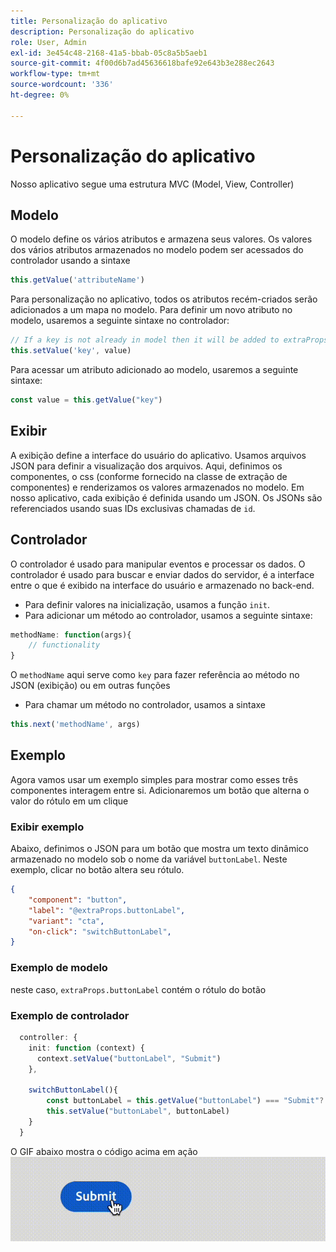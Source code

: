 ```yaml
---
title: Personalização do aplicativo
description: Personalização do aplicativo
role: User, Admin
exl-id: 3e454c48-2168-41a5-bbab-05c8a5b5aeb1
source-git-commit: 4f00d6b7ad45636618bafe92e643b3e288ec2643
workflow-type: tm+mt
source-wordcount: '336'
ht-degree: 0%

---
```


# Personalização do aplicativo

Nosso aplicativo segue uma estrutura MVC (Model, View, Controller)

## Modelo

O modelo define os vários atributos e armazena seus valores. Os valores dos vários atributos armazenados no modelo podem ser acessados do controlador usando a sintaxe

```typescript
this.getValue('attributeName')
```

Para personalização no aplicativo, todos os atributos recém-criados serão adicionados a um mapa no modelo.
Para definir um novo atributo no modelo, usaremos a seguinte sintaxe no controlador:

```typescript
// If a key is not already in model then it will be added to extraProps
this.setValue('key', value)
```

Para acessar um atributo adicionado ao modelo, usaremos a seguinte sintaxe:

```typescript
const value = this.getValue("key")
```

## Exibir

A exibição define a interface do usuário do aplicativo. Usamos arquivos JSON para definir a visualização dos arquivos. Aqui, definimos os componentes, o css (conforme fornecido na classe de extração de componentes) e renderizamos os valores armazenados no modelo.
Em nosso aplicativo, cada exibição é definida usando um JSON. Os JSONs são referenciados usando suas IDs exclusivas chamadas de `id`.

## Controlador

O controlador é usado para manipular eventos e processar os dados. O controlador é usado para buscar e enviar dados do servidor, é a interface entre o que é exibido na interface do usuário e armazenado no back-end.

- Para definir valores na inicialização, usamos a função `init`.
- Para adicionar um método ao controlador, usamos a seguinte sintaxe:

```typescript
methodName: function(args){
    // functionality
}
```

O `methodName` aqui serve como `key` para fazer referência ao método no JSON (exibição) ou em outras funções

- Para chamar um método no controlador, usamos a sintaxe

```typescript
this.next('methodName', args)
```

## Exemplo

Agora vamos usar um exemplo simples para mostrar como esses três componentes interagem entre si.
Adicionaremos um botão que alterna o valor do rótulo em um clique

### Exibir exemplo

Abaixo, definimos o JSON para um botão que mostra um texto dinâmico armazenado no modelo sob o nome da variável `buttonLabel`.
Neste exemplo, clicar no botão altera seu rótulo.

```JSON
{
    "component": "button",
    "label": "@extraProps.buttonLabel",
    "variant": "cta",
    "on-click": "switchButtonLabel",
}
```

### Exemplo de modelo

neste caso, `extraProps.buttonLabel` contém o rótulo do botão

### Exemplo de controlador

```typescript
  controller: {
    init: function (context) {
      context.setValue("buttonLabel", "Submit")
    },

    switchButtonLabel(){
        const buttonLabel = this.getValue("buttonLabel") === "Submit"? "Cancel" : "Submit"
        this.setValue("buttonLabel", buttonLabel)
    }
  }
```

O GIF abaixo mostra o código acima em ação
![basic_customization](imgs/basic_customisation.gif "Botão de personalização básica")
